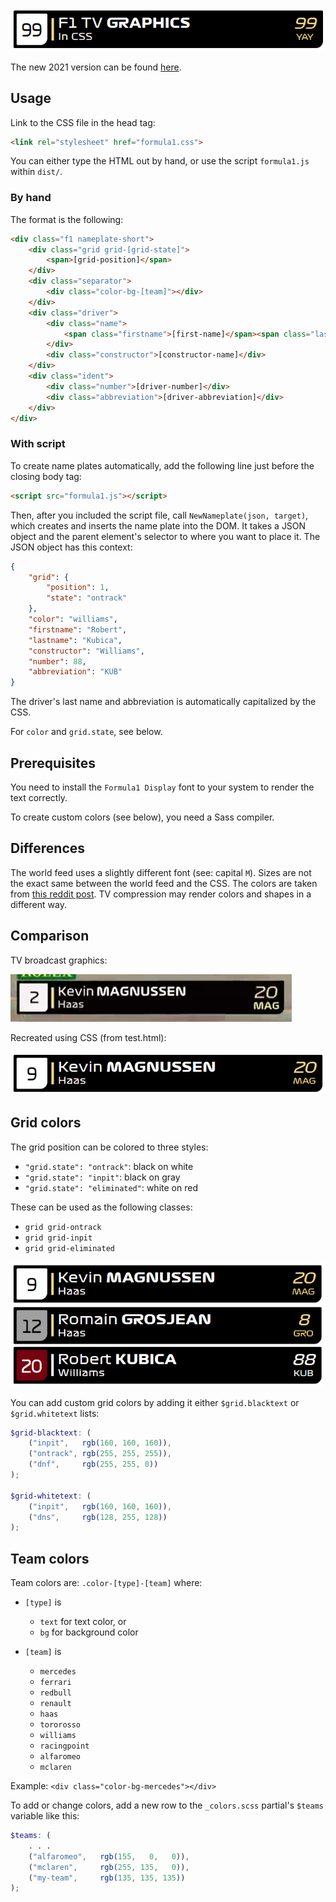 ![F1 TV graphics in CSS](images/header.png)

The new 2021 version can be found [here](https://github.com/bodzaital/f1-graphics-css/).

## Usage

Link to the CSS file in the head tag:

```html
<link rel="stylesheet" href="formula1.css">
```

You can either type the HTML out by hand, or use the script `formula1.js` within `dist/`.

### By hand

The format is the following:

```html
<div class="f1 nameplate-short">
    <div class="grid grid-[grid-state]">
        <span>[grid-position]</span>
    </div>
    <div class="separator">
        <div class="color-bg-[team]"></div>
    </div>
    <div class="driver">
        <div class="name">
            <span class="firstname">[first-name]</span><span class="lastname">[last-name]</span>
        </div>
        <div class="constructor">[constructor-name]</div>
    </div>
    <div class="ident">
        <div class="number">[driver-number]</div>
        <div class="abbreviation">[driver-abbreviation]</div>
    </div>
</div>
```

### With script

To create name plates automatically, add the following line just before the closing body tag:

```html
<script src="formula1.js"></script>
```

Then, after you included the script file, call `NewNameplate(json, target)`, which creates and inserts the name plate into the DOM. It takes a JSON object and the parent element's selector to where you want to place it. The JSON object has this context:

```json
{
    "grid": {
        "position": 1,
        "state": "ontrack"
    },
    "color": "williams",
    "firstname": "Robert",
    "lastname": "Kubica",
    "constructor": "Williams",
    "number": 88,
    "abbreviation": "KUB"
}
```



The driver's last name and abbreviation is automatically capitalized by the CSS. 

For `color` and `grid.state`, see below.

## Prerequisites

You need to install the `Formula1 Display` font to your system to render the text correctly.

To create custom colors (see below), you need a Sass compiler.

## Differences

The world feed uses a slightly different font (see: capital `M`). Sizes are not the exact same between the world feed and the CSS. The colors are taken from [this reddit post](https://www.reddit.com/r/formula1/comments/arxt0r/f1_2019_team_colors_hex_codes/). TV compression may render colors and shapes in a different way.

## Comparison

TV broadcast graphics:

![Captured TV broadcast graphics.](images/screenshot-tv.png)

Recreated using CSS (from test.html):

![Recreated TV graphics.](images/screenshot-cssv2.png)

## Grid colors

The grid position can be colored to three styles:

- `"grid.state": "ontrack"`: black on white
- `"grid.state": "inpit"`: black on gray
- `"grid.state": "eliminated"`: white on red

These can be used as the following classes:

- `grid grid-ontrack`
- `grid grid-inpit`
- `grid grid-eliminated`

![Grid colors: black on white, black on gray, and white on red.](images/grid-color.png)

You can add custom grid colors by adding it either `$grid.blacktext` or `$grid.whitetext` lists:

```scss
$grid-blacktext: (
    ("inpit",   rgb(160, 160, 160)),
    ("ontrack", rgb(255, 255, 255)),
    ("dnf",     rgb(255, 255, 0))
);

$grid-whitetext: (
    ("inpit",   rgb(160, 160, 160)),
    ("dns",     rgb(128, 255, 128))
);
```

## Team colors

Team colors are: `.color-[type]-[team]` where:

- `[type]` is

  - `text` for text color, or
  - `bg` for background color

- `[team]` is

  - `mercedes`
  - `ferrari`
  - `redbull`
  - `renault`
  - `haas`
  - `tororosso`
  - `williams`
  - `racingpoint`
  - `alfaromeo`
  - `mclaren`

Example: `<div class="color-bg-mercedes"></div>`

To add or change colors, add a new row to the `_colors.scss` partial's `$teams` variable like this:

```scss
$teams: (
	. . .
	("alfaromeo",   rgb(155,   0,   0)),
	("mclaren",     rgb(255, 135,   0)),
	("my-team",     rgb(135, 135, 135))
);
